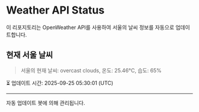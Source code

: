 
# Weather API Status

이 리포지토리는 OpenWeather API를 사용하여 서울의 날씨 정보를 자동으로 업데이트합니다.

## 현재 서울 날씨
> 서울의 현재 날씨: overcast clouds, 온도: 25.46°C, 습도: 65%

⏳ 업데이트 시간: 2025-09-25 05:30:01 (UTC)

---
자동 업데이트 봇에 의해 관리됩니다.
